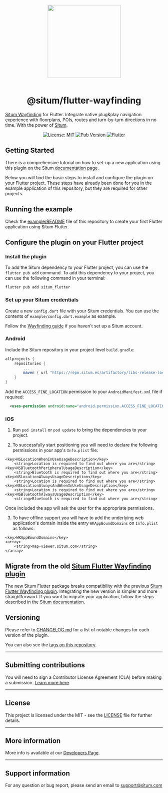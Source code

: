 <p align="center"> <img width="233" src="https://situm.com/wp-content/themes/situm/img/logo-situm.svg" style="margin-bottom:1rem" />
<h1 align="center">@situm/flutter-wayfinding</h1>
</p>

<p align="center" style="text-align:center">

[Situm Wayfinding](https://situm.com/wayfinding) for Flutter. Integrate native plug&play navigation experience with floorplans, POIs, routes and turn-by-turn directions in no time. With the power of [Situm](https://www.situm.com/).

</p>

<div align="center" style="text-align:center">

[![License: MIT](https://img.shields.io/badge/License-MIT-blue.svg)](https://opensource.org/licenses/MIT)
[![Pub Version](https://img.shields.io/pub/v/situm_flutter?color=blueviolet)](https://pub.dev/packages/situm_flutter)
[![Flutter](https://img.shields.io/badge/{/}-flutter-blueviolet)](https://flutter.dev/)

</div>

## Getting Started

There is a comprehensive tutorial on how to set-up a new application using this plugin on the Situm [documentation page](https://situm.com/docs/a-basic-flutter-app/).

Below you will find the basic steps to install and configure the plugin on your Flutter project.
These steps have already been done for you in the example application of this repository, but they are required for other projects.

## Running the example

Check the [example/README](./example/README.md) file of this repository to create your first Flutter application using Situm Flutter.

## Configure the plugin on your Flutter project

### Install the plugin

To add the Situm dependency to your Flutter project, you can use the `flutter pub add` command. To add this dependency to your project, you can use the following command in your terminal:

```
flutter pub add situm_flutter
```

### Set up your Situm credentials

Create a new `config.dart` file with your Situm credentials. You can use the contents of `example/config.dart.example` as example.

Follow the [Wayfinding guide](https://situm.com/docs/first-steps-for-wayfinding/) if you haven't set
up a Situm account.

### Android

Include the Situm repository in your project level `build.gradle`:

```groovy
allprojects {
    repositories {
        ...
        maven { url "https://repo.situm.es/artifactory/libs-release-local" }
    }
}
```

Add the `ACCESS_FINE_LOCATION` permission to your `AndroidManifest.xml` file if required:

```xml
  <uses-permission android:name="android.permission.ACCESS_FINE_LOCATION" />
```

### iOS

1. Run `pod install` or `pod update` to bring the dependencies to your project.

2. To successfully start positioning you will need to declare the following permissions in your app's `Info.plist` file:

```
<key>NSLocationWhenInUseUsageDescription</key>
	<string>Location is required to find out where you are</string>
<key>NSBluetoothPeripheralUsageDescription</key>
	<string>Bluetooth is required to find out where you are</string>
<key>NSLocationAlwaysUsageDescription</key>
	<string>Location is required to find out where you are</string>
<key>NSLocationAlwaysAndWhenInUseUsageDescription</key>
	<string>Location is required to find out where you are</string>
<key>NSBluetoothAlwaysUsageDescription</key>
	<string>Bluetooth is required to find out where you are</string>
```

Once included the app will ask the user for the appropriate permissions.

3. To have offline support you will have to add the underlying web application's domain inside the entry `WKAppBoundDomains` on `Info.plist` as follows:

```
<key>WKAppBoundDomains</key>
<array>
	<string>map-viewer.situm.com</string>
</array>
```

## Migrate from the old [Situm Flutter Wayfinding plugin](https://pub.dev/packages/situm_flutter_wayfinding)

The new Situm Flutter package breaks compatibility with the previous [Situm Flutter Wayfinding plugin](https://pub.dev/packages/situm_flutter_wayfinding).
Integrating the new version is simpler and more straightforward. If you want to migrate your application, follow the steps described in the [Situm documentation](TODO://link!).

## Versioning

Please refer to [CHANGELOG.md](./CHANGELOG.md) for a list of notable changes for each version of the plugin.

You can also see the [tags on this repository](./tags).

---

## Submitting contributions

You will need to sign a Contributor License Agreement (CLA) before making a submission. [Learn more here](https://situm.com/contributions/).

---

## License

This project is licensed under the MIT - see the [LICENSE](./LICENSE) file for further details.

---

## More information

More info is available at our [Developers Page](https://situm.com/docs/01-introduction/).

---

## Support information

For any question or bug report, please send an email to [support@situm.com](mailto:support@situm.com)
